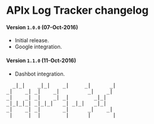 # APIx Log Tracker changelog

#### Version `1.0.0` (07-Oct-2016)
- Initial release.
- Google integration.

#### Version `1.1.0` (11-Oct-2016)
- Dashbot integration.

<pre>
  _|_|    _|_|    _|     _|      _|
_|    _| _|    _|         _|    _|
_|    _| _|    _| _|        _|_|
_|_|_|_| _|_|_|   _| _|_|   _|_|
_|    _| _|       _|      _|    _|
_|    _| _|       _|     _|      _|
</pre>
